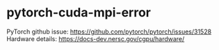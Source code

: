 # pytorch-cuda-mpi-error

PyTorch github issue: https://github.com/pytorch/pytorch/issues/31528
Hardware details: https://docs-dev.nersc.gov/cgpu/hardware/
